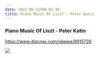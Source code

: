 ```yaml
---
date: 2021-06-11T00-01-49
title: Piano Music Of Liszt - Peter Katin
---
```

### Piano Music Of Liszt - Peter Katin
https://www.discogs.com/release/8915726

![](dayone-moment://98610420543B41E98D3C77D40753D79C)
